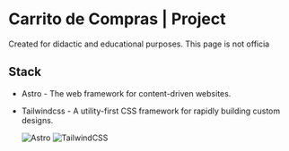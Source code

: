 # Carrito de Compras | Project 
Created for didactic and educational purposes.
This page is not officia

## Stack
- Astro - The web framework for content-driven websites.
- Tailwindcss - A utility-first CSS framework for rapidly building custom designs.

  ![Astro](https://img.shields.io/badge/astro-%232C2052.svg?style=for-the-badge&logo=astro&logoColor=white)
  ![TailwindCSS](https://img.shields.io/badge/tailwindcss-%2338B2AC.svg?style=for-the-badge&logo=tailwind-css&logoColor=white)
